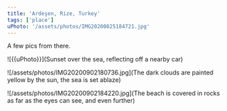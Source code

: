 ```yaml
---
title: 'Ardeşen, Rize, Turkey'
tags: ['place']
uPhoto: '/assets/photos/IMG20200825184721.jpg'
---
```


A few pics from there.

![{{uPhoto}}](Sunset over the sea, reflecting off a nearby car)

![/assets/photos/IMG20200902180736.jpg](The dark clouds are painted yellow by the sun, the sea is set ablaze)

![/assets/photos/IMG20200902184220.jpg](The beach is covered in rocks as far as the eyes can see, and even further)